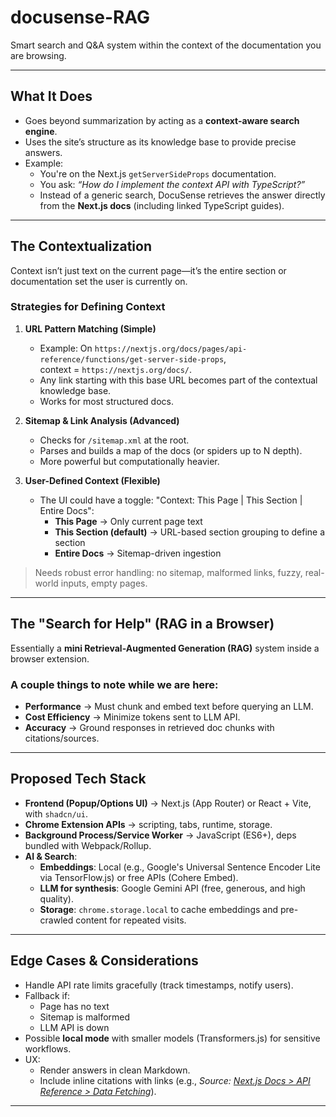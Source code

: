 # docusense-RAG
Smart search and Q&amp;A system within the context of the documentation you are browsing.

---
## What It Does
- Goes beyond summarization by acting as a **context-aware search engine**.  
- Uses the site’s structure as its knowledge base to provide precise answers.  
- Example:  
  - You're on the Next.js `getServerSideProps` documentation.  
  - You ask: *“How do I implement the context API with TypeScript?”*  
  - Instead of a generic search, DocuSense retrieves the answer directly from the **Next.js docs** (including linked TypeScript guides).
---

## The Contextualization

Context isn’t just text on the current page—it’s the entire section or documentation set the user is currently on.  

### Strategies for Defining Context
1. **URL Pattern Matching (Simple)**  
   - Example: On `https://nextjs.org/docs/pages/api-reference/functions/get-server-side-props`,  
     context = `https://nextjs.org/docs/`.  
   - Any link starting with this base URL becomes part of the contextual knowledge base.  
   - Works for most structured docs.

2. **Sitemap & Link Analysis (Advanced)**  
   - Checks for `/sitemap.xml` at the root.  
   - Parses and builds a map of the docs (or spiders up to N depth).  
   - More powerful but computationally heavier.

3. **User-Defined Context (Flexible)**  
   - The UI could have a toggle: "Context: This Page | This Section | Entire Docs":  
     - **This Page** → Only current page text  
     - **This Section (default)** → URL-based section grouping to define a section
     - **Entire Docs** → Sitemap-driven ingestion  

> Needs robust error handling: no sitemap, malformed links, fuzzy, real-world inputs, empty pages.

---

## The "Search for Help" (RAG in a Browser)
Essentially a **mini Retrieval-Augmented Generation (RAG)** system inside a browser extension.

### A couple things to note while we are here:
- **Performance** → Must chunk and embed text before querying an LLM.  
- **Cost Efficiency** → Minimize tokens sent to LLM API.  
- **Accuracy** → Ground responses in retrieved doc chunks with citations/sources.

---

## Proposed Tech Stack
- **Frontend (Popup/Options UI)** → Next.js (App Router) or React + Vite, with `shadcn/ui`.  
- **Chrome Extension APIs** → scripting, tabs, runtime, storage.  
- **Background Process/Service Worker** → JavaScript (ES6+), deps bundled with Webpack/Rollup.  
- **AI & Search**:  
  - **Embeddings**: Local (e.g., Google's Universal Sentence Encoder Lite via TensorFlow.js) or free APIs (Cohere Embed).  
  - **LLM for synthesis**: Google Gemini API (free, generous, and high quality).  
  - **Storage**: `chrome.storage.local` to cache embeddings and pre-crawled content for repeated visits.  

---

## Edge Cases & Considerations
- Handle API rate limits gracefully (track timestamps, notify users).  
- Fallback if:  
  - Page has no text  
  - Sitemap is malformed  
  - LLM API is down  
- Possible **local mode** with smaller models (Transformers.js) for sensitive workflows.  
- UX:  
  - Render answers in clean Markdown.  
  - Include inline citations with links (e.g., *Source: [Next.js Docs > API Reference > Data Fetching](https://nextjs.org/docs/)*).  

---
